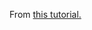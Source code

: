 From [this tutorial.](https://levelup.gitconnected.com/setup-tailwind-css-with-webpack-3458be3eb547)